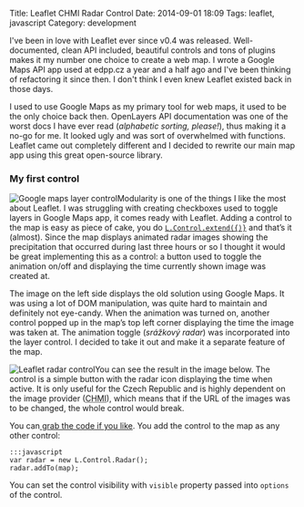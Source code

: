 Title: Leaflet CHMI Radar Control
Date: 2014-09-01 18:09
Tags: leaflet, javascript
Category: development

I've been in love with Leaflet ever since v0.4 was released. Well-documented, clean API included, beautiful controls and tons of plugins makes it my number one choice to create a web map. I wrote a Google Maps API app used at edpp.cz a year and a half ago and I've been thinking of refactoring it since then. I don't think I even knew Leaflet existed back in those days.


<p>I used to use Google Maps as my primary tool for web maps, it used to be the only choice back then. OpenLayers API documentation was one of the worst docs I have ever read (<em>alphabetic sorting, please!</em>), thus making it a no-go for me. It looked ugly and was sort of overwhelmed with functions. Leaflet came out completely different and I decided to rewrite our main map app using this great open-source library.</p>

<h3>My first control</h3>

<p><img src="{filename}/assets/leaflet-chmi-radar-control/google_maps.png" title="Google maps layer control" class="left">Modularity is one of the things I like the most about Leaflet. I was struggling with creating checkboxes used to toggle layers in Google Maps app, it comes ready with Leaflet. Adding a control to the map is easy as piece of cake, you do <a href="http://leafletjs.com/reference.html#icontrol"><code>L.Control.extend({)}</code></a> and that&#8217;s it (almost). Since the map displays animated radar images showing the precipitation that occurred during last three hours or so I thought it would be great implementing this as a control: a button used to toggle the animation on/off and displaying the time currently shown image was created at.</p>

<p>The image on the left side displays the old solution using Google Maps. It was using a lot of DOM manipulation, was quite hard to maintain and definitely not eye-candy. When the animation was turned on, another control popped up in the map&#8217;s top left corner displaying the time the image was taken at. The animation toggle (<em>srážkový radar</em>) was incorporated into the layer control. I decided to take it out and make it a separate feature of the map.</p>

<p><img src="{filename}/assets/leaflet-chmi-radar-control/control.png" title="Leaflet radar control" class="right">You can see the result in the image below. The control is a simple button with the radar icon displaying the time when active. It is only useful for the Czech Republic and is highly dependent on the image provider (<abbr title="Czech Hydrometeorogical Institute">CHMI</abbr>), which means that if the URL of the images was to be changed, the whole control would break.</p>

<p>You can<a href="{filename}/assets/leaflet-chmi-radar-control/radarcontrol.zip"> grab the code if you like</a>. You add the control to the map as any other control:</p>

    :::javascript
    var radar = new L.Control.Radar();
    radar.addTo(map);

<p>You can set the control visibility with <code>visible</code> property passed into <code>options</code> of the control.</p>
